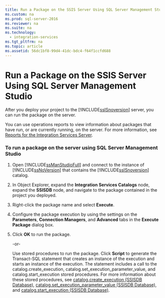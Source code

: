 ```yaml
---
title: Run a Package on the SSIS Server Using SQL Server Management Studio
ms.custom: na
ms.prod: sql-server-2016
ms.reviewer: na
ms.suite: na
ms.technology: 
  - integration-services
ms.tgt_pltfrm: na
ms.topic: article
ms.assetid: 56dc1bf8-99d4-41dc-bdc4-f64f1ccfd688
---
```

# Run a Package on the SSIS Server Using SQL Server Management Studio
  After you deploy your project to the [!INCLUDE[ssISnoversion](../../Token\Other/ssISnoversion_md.md)] server, you can run the package on the server.  
  
 You can use operations reports to view information about packages that have run, or are currently running, on the server. For more information, see [Reports for the Integration Services Server](../../Topics\TopicNameNotContainA/Reports-for-the-Integration-Services-Server.md).  
  
### To run a package on the server using SQL Server Management Studio  
  
1.  Open [!INCLUDE[ssManStudioFull](../../Token\Other/ssManStudioFull_md.md)] and connect to the instance of [!INCLUDE[ssNoVersion](../../Token\Other/ssNoVersion_md.md)] that contains the [!INCLUDE[ssISnoversion](../../Token\Other/ssISnoversion_md.md)] catalog.  
  
2.  In Object Explorer, expand the **Integration Services Catalogs** node, expand the **SSISDB** node, and navigate to the package contained in the project you deployed.  
  
3.  Right\-click the package name and select **Execute**.  
  
4.  Configure the package execution by using the settings on the **Parameters**, **Connection Managers**, and **Advanced** tabs in the **Execute Package** dialog box.  
  
5.  Click **OK** to run the package.  
  
     \-or\-  
  
     Use stored procedures to run the package. Click **Script** to generate the Transact\-SQL statement that creates an instance of the execution and starts an instance of the execution. The statement includes a call to the catalog.create\_execution, catalog.set\_execution\_parameter\_value, and catalog.start\_execution stored procedures. For more information about these stored procedures, see [catalog.create_execution &#40;SSISDB Database&#41;](../Topic/catalog.create_execution%20\(SSISDB%20Database\).md), [catalog.set_execution_parameter_value &#40;SSISDB Database&#41;](../Topic/catalog.set_execution_parameter_value%20\(SSISDB%20Database\).md), and [catalog.start_execution &#40;SSISDB Database&#41;](../Topic/catalog.start_execution%20\(SSISDB%20Database\).md).  
  
  